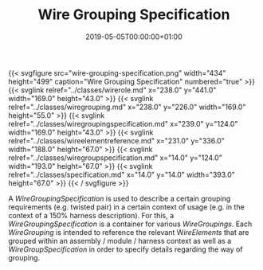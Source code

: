 ﻿---
title: Wire Grouping Specification
toc: false
type: specs
date: "2019-05-05T00:00:00+01:00"
draft: false
menu:
  vec120:
    identifier: connectivity/wire-grouping-specification    
    parent: connectivity
    weight: 1006007 

# Prev/next pager order (if `docs_section_pager` enabled in `params.toml`)
weight: 1006007
---
{{< svgfigure src="wire-grouping-specification.png" width="434" height="499" caption="Wire Grouping Specification" numbered="true" >}}
  {{< svglink relref="../classes/wirerole.md" x="238.0" y="441.0" width="169.0" height="43.0" >}}
  {{< svglink relref="../classes/wiregrouping.md" x="238.0" y="226.0" width="169.0" height="55.0" >}}
  {{< svglink relref="../classes/wiregroupingspecification.md" x="239.0" y="124.0" width="169.0" height="43.0" >}}
  {{< svglink relref="../classes/wireelementreference.md" x="231.0" y="336.0" width="188.0" height="67.0" >}}
  {{< svglink relref="../classes/wiregroupspecification.md" x="14.0" y="124.0" width="193.0" height="67.0" >}}
  {{< svglink relref="../classes/specification.md" x="14.0" y="14.0" width="393.0" height="67.0" >}}
{{< / svgfigure >}}
<html>   <head>     </head>   <body>     <p> A <i>WireGroupingSpecification</i> is used to describe a certain grouping requirements (e.g. twisted pair) in a certain context of usage (e.g. in the context of a 150% harness description). For this, a <i>WireGroupingSpecification</i> is a container for various <i>WireGroupings</i>. Each <i>WireGrouping</i> is intended to reference the relevant W<i>ireElements</i> that are grouped within an assembly / module / harness context as well as a <i>WireGroupSpecification</i> in order to specify details regarding the way of grouping.      </p>    </body> </html> 
